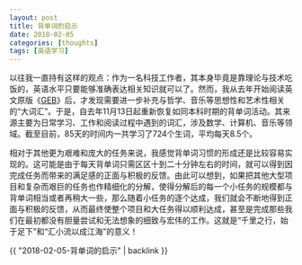 ```yaml
---
layout: post
title: 背单词的启示
date: 2018-02-05
categories: [thoughts]
tags: [英语学习]
---
```


以往我一直持有这样的观点：作为一名科技工作者，其本身毕竟是靠理论与技术吃饭的，英语水平只要能够准确表达相关知识就可以了。然而，我从去年开始阅读英文原版《[GEB](https://book.douban.com/subject/1773585/)》后，才发现需要进一步补充与哲学、音乐等思想性和艺术性相关的“大词汇”。于是，自去年11月13日起重新恢复如同本科时期的背单词活动。其来源主要为日常学习、工作和阅读过程中遇到的词汇，涉及数学、计算机、音乐等领域。截至目前，85天的时间内一共学习了724个生词，平均每天8.5个。

相对于其他更为艰难和庞大的任务来说，我感觉背单词习惯的形成还是比较容易实现的。这可能是由于每天背单词只需区区十到二十分钟左右的时间，就可以得到因完成任务而带来的满足感的正面与积极的反馈。由此可以想到，如果把其他大型项目和复杂而艰巨的任务也作精细化的分解，使得分解后的每一个小任务的规模都与背单词相当或者再稍大一些，那么随着小任务的逐个达成，我们就会不断地得到正面与积极的反馈，从而最终使整个项目和大任务得以顺利达成，甚至是完成那些我们在最初都没有胆量尝试和无法想象的细致与宏伟的工作。这就是“千里之行，始于足下”和“汇小流以成江海”的意义！

{{ "2018-02-05-背单词的启示" | backlink }}

